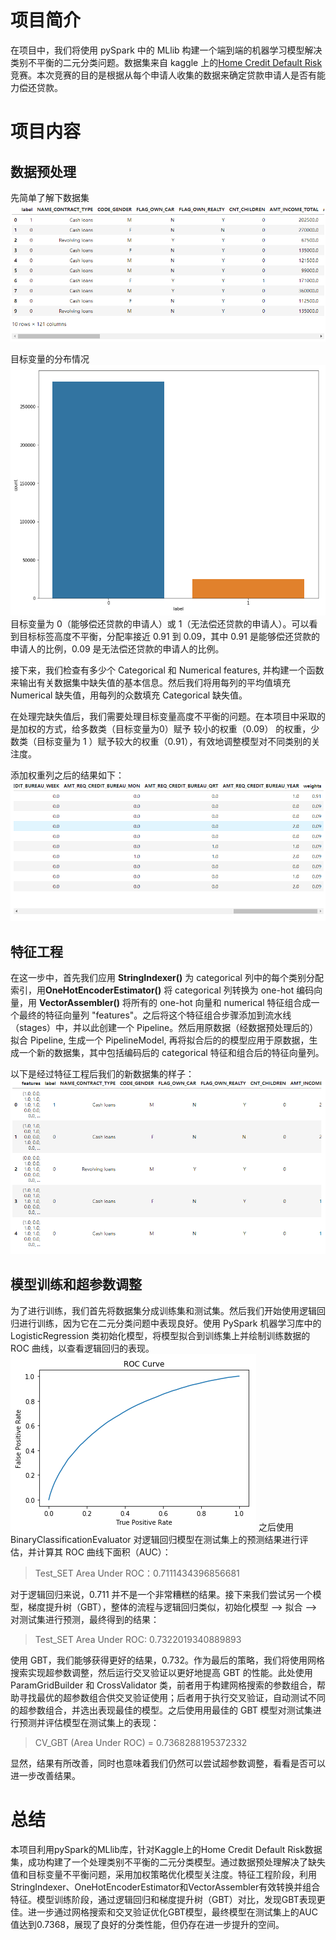 # 项目简介
在项目中，我们将使用 pySpark 中的 MLlib 构建一个端到端的机器学习模型解决类别不平衡的二元分类问题。数据集来自 kaggle 上的[Home Credit Default Risk](https://www.kaggle.com/c/home-credit-default-risk/overview)竞赛。本次竞赛的目的是根据从每个申请人收集的数据来确定贷款申请人是否有能力偿还贷款。

# 项目内容
## 数据预处理
先简单了解下数据集
![overview](https://github.com/Glocas-Leonardo/Photo/blob/a2db8cf63e09e6cdb64437b49b15679a1b9bf86e/overviewdf.png)

目标变量的分布情况
![label](https://github.com/Glocas-Leonardo/Photo/blob/a2db8cf63e09e6cdb64437b49b15679a1b9bf86e/lable.png)
目标变量为 0（能够偿还贷款的申请人）或 1（无法偿还贷款的申请人）。可以看到目标标签高度不平衡，分配率接近 0.91 到 0.09，其中 0.91 是能够偿还贷款的申请人的比例，0.09 是无法偿还贷款的申请人的比例。

接下来，我们检查有多少个 Categorical  和 Numerical features, 并构建一个函数来输出有关数据集中缺失值的基本信息。然后我们将用每列的平均值填充 Numerical 缺失值，用每列的众数填充 Categorical 缺失值。

在处理完缺失值后，我们需要处理目标变量高度不平衡的问题。在本项目中采取的是加权的方式，给多数类（目标变量为0）赋予 较小的权重（0.09） 的权重，少数类（目标变量为 1 ）赋予较大的权重（0.91），有效地调整模型对不同类别的关注度。

添加权重列之后的结果如下：
![afterweight](https://github.com/Glocas-Leonardo/Photo/blob/78b6c00fb76a4912f8569045573b4bbec5c77c3e/afterweight.png)

## 特征工程
在这一步中，首先我们应用 **StringIndexer()** 为 categorical 列中的每个类别分配索引，用**OneHotEncoderEstimator()** 将 categorical 列转换为 one-hot 编码向量，用 **VectorAssembler()** 将所有的 one-hot 向量和 numerical 特征组合成一个最终的特征向量列 "features"。之后将这个特征组合步骤添加到流水线（stages）中，并以此创建一个 Pipeline。然后用原数据（经数据预处理后的）拟合 Pipeline, 生成一个 PipelineModel, 再将拟合后的的模型应用于原数据，生成一个新的数据集，其中包括编码后的 categorical 特征和组合后的特征向量列。

以下是经过特征工程后我们的新数据集的样子：
![new_df](https://github.com/Glocas-Leonardo/Photo/blob/6ccb979db5ce8d4539bc99d62378f4765453add9/new_df.png)

## 模型训练和超参数调整
为了进行训练，我们首先将数据集分成训练集和测试集。然后我们开始使用逻辑回归进行训练，因为它在二元分类问题中表现良好。使用 PySpark 机器学习库中的 LogisticRegression 类初始化模型，将模型拟合到训练集上并绘制训练数据的 ROC 曲线，以查看逻辑回归的表现。
![ROC](https://github.com/Glocas-Leonardo/Photo/blob/fe7555cacde790b9a016552d3338f3dd050bb484/ROC.png)
之后使用 BinaryClassificationEvaluator 对逻辑回归模型在测试集上的预测结果进行评估，并计算其 ROC 曲线下面积（AUC）：
>Test_SET Area Under ROC：0.7111434396856681

对于逻辑回归来说，0.711 并不是一个非常糟糕的结果。接下来我们尝试另一个模型，梯度提升树（GBT），整体的流程与逻辑回归类似，初始化模型 --> 拟合 --> 对测试集进行预测，最终得到的结果：
>Test_SET Area Under ROC: 0.7322019340889893

使用 GBT，我们能够获得更好的结果，0.732。作为最后的策略，我们将使用网格搜索实现超参数调整，然后运行交叉验证以更好地提高 GBT 的性能。此处使用 ParamGridBuilder 和 CrossValidator 类，前者用于构建网格搜索的参数组合，帮助寻找最优的超参数组合供交叉验证使用；后者用于执行交叉验证，自动测试不同的超参数组合，并选出表现最佳的模型。之后使用用最佳的 GBT 模型对测试集进行预测并评估模型在测试集上的表现：
>CV_GBT (Area Under ROC) = 0.7368288195372332

显然，结果有所改善，同时也意味着我们仍然可以尝试超参数调整，看看是否可以进一步改善结果。

# 总结
本项目利用pySpark的MLlib库，针对Kaggle上的Home Credit Default Risk数据集，成功构建了一个处理类别不平衡的二元分类模型。通过数据预处理解决了缺失值和目标变量不平衡问题，采用加权策略优化模型关注度。特征工程阶段，利用StringIndexer、OneHotEncoderEstimator和VectorAssembler有效转换并组合特征。模型训练阶段，通过逻辑回归和梯度提升树（GBT）对比，发现GBT表现更佳。进一步通过网格搜索和交叉验证优化GBT模型，最终模型在测试集上的AUC值达到0.7368，展现了良好的分类性能，但仍存在进一步提升的空间。
